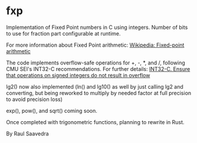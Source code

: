 # fxp
Implementation of Fixed Point numbers in C using integers. Number of bits
to use for fraction part configurable at runtime.

For more information about Fixed Point arithmetic:
[Wikipedia: Fixed-point arithmetic](https://en.wikipedia.org/wiki/Fixed-point_arithmetic)

The code implements overflow-safe operations for +, -, *, and /,
following CMU SEI's INT32-C recommendations. For further details:
[INT32-C. Ensure that operations on signed integers do not result in overflow](https://wiki.sei.cmu.edu/confluence/display/c/INT32-C.+Ensure+that+operations+on+signed+integers+do+not+result+in+overflow)

lg2() now also implemented (ln() and lg10() as well by just calling lg2 and converting, but
being reworked to multiply by needed factor at full precision to avoid precision loss)

exp(), pow(), and sqrt() coming soon.

Once completed with trigonometric functions, planning to rewrite in Rust.

By Raul Saavedra
